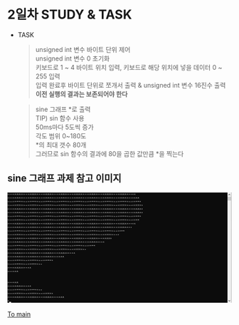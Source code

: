 # 2일차 STUDY & TASK
* TASK
    > unsigned int 변수 바이트 단위 제어   
    > unsigned int 변수 0 초기화   
    > 키보드로 1 ~ 4 바이트 위치 입력, 키보드로 해당 위치에 넣을 데이터 0 ~ 255 입력   
    > 입력 완료후 바이트 단위로 쪼개서 출력 & unsigned int 변수 16진수 출력   
    > **이전 실행의 결과는 보존되어야 한다**   

    > sine 그래프 *로 출력   
    > TIP) sin 함수 사용   
    > 50ms마다 5도씩 증가   
    > 각도 범위 0~180도   
    > *의 최대 갯수 80개   
    > 그러므로 sin 함수의 결과에 80을 곱한 값만큼 *을 찍는다   

## sine 그래프 과제 참고 이미지   
![](data/sine_graph.png)

[To main](/README.md)
